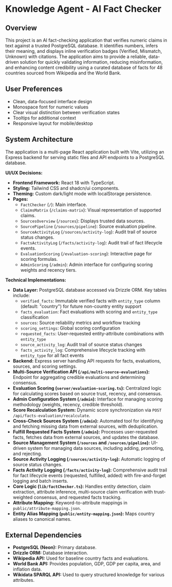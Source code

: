 # Knowledge Agent - AI Fact Checker

## Overview
This project is an AI fact-checking application that verifies numeric claims in text against a trusted PostgreSQL database. It identifies numbers, infers their meaning, and displays inline verification badges (Verified, Mismatch, Unknown) with citations. The application aims to provide a reliable, data-driven solution for quickly validating information, reducing misinformation, and enhancing content credibility using a curated database of facts for 48 countries sourced from Wikipedia and the World Bank.

## User Preferences
- Clean, data-focused interface design
- Monospace font for numeric values
- Clear visual distinction between verification states
- Tooltips for additional context
- Responsive layout for mobile/desktop

## System Architecture
The application is a multi-page React application built with Vite, utilizing an Express backend for serving static files and API endpoints to a PostgreSQL database.

**UI/UX Decisions:**
- **Frontend Framework:** React 18 with TypeScript.
- **Styling:** Tailwind CSS and shadcn/ui components.
- **Theming:** Custom dark/light mode with localStorage persistence.
- **Pages:**
    - `FactChecker` (`/`): Main interface.
    - `ClaimsMatrix` (`/claims-matrix`): Visual representation of supported claims.
    - `SourcesOverview` (`/sources`): Displays trusted data sources.
    - `SourcePipeline` (`/sources/pipeline`): Source evaluation pipeline.
    - `SourceActivityLog` (`/sources/activity-log`): Audit trail of source status changes.
    - `FactsActivityLog` (`/facts/activity-log`): Audit trail of fact lifecycle events.
    - `EvaluationScoring` (`/evaluation-scoring`): Interactive page for scoring formulas.
    - `AdminScoring` (`/admin`): Admin interface for configuring scoring weights and recency tiers.

**Technical Implementations:**
- **Data Layer:** PostgreSQL database accessed via Drizzle ORM. Key tables include:
    - `verified_facts`: Immutable verified facts with `entity_type` column (default: "country") for future non-country entity support
    - `facts_evaluation`: Fact evaluations with scoring and `entity_type` classification
    - `sources`: Source reliability metrics and workflow tracking
    - `scoring_settings`: Global scoring configuration
    - `requested_facts`: User-requested entity-attribute combinations with `entity_type`
    - `source_activity_log`: Audit trail of source status changes
    - `facts_activity_log`: Comprehensive lifecycle tracking with `entity_type` for all fact events
- **Backend:** Express server handling API requests for facts, evaluations, sources, and scoring settings.
- **Multi-Source Verification API (`/api/multi-source-evaluations`):** Endpoint for aggregating credible evaluations and determining consensus.
- **Evaluation Scoring (`server/evaluation-scoring.ts`):** Centralized logic for calculating scores based on source trust, recency, and consensus.
- **Admin Configuration System (`/admin`):** Interface for managing scoring methodology (weights, recency, credible threshold).
- **Score Recalculation System:** Dynamic score synchronization via `POST /api/facts-evaluation/recalculate`.
- **Cross-Check Sources System (`/admin`):** Automated tool for identifying and fetching missing data from external sources, with deduplication.
- **Fulfill Requested Facts System (`/admin`):** Processes user-requested facts, fetches data from external sources, and updates the database.
- **Source Management System (`/sources` and `/sources/pipeline`):** UI-driven system for managing data sources, including adding, promoting, and rejecting.
- **Source Activity Logging (`/sources/activity-log`):** Automatic logging of source status changes.
- **Facts Activity Logging (`/facts/activity-log`):** Comprehensive audit trail for fact lifecycle events (requested, fulfilled, added) with fire-and-forget logging and batch inserts.
- **Core Logic (`lib/factChecker.ts`):** Handles entity detection, claim extraction, attribute inference, multi-source claim verification with trust-weighted consensus, and requested facts tracking.
- **Attribute Mapping:** Keyword-to-attribute mappings in `public/attribute-mapping.json`.
- **Entity Alias Mapping (`public/entity-mapping.json`):** Maps country aliases to canonical names.

## External Dependencies
- **PostgreSQL (Neon):** Primary database.
- **Drizzle ORM:** Database interaction.
- **Wikipedia API:** Used for baseline country facts and evaluations.
- **World Bank API:** Provides population, GDP, GDP per capita, area, and inflation data.
- **Wikidata SPARQL API:** Used to query structured knowledge for various attributes.
